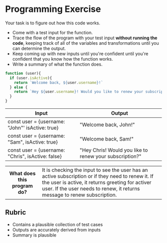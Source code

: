 # Programming Exercise

Your task is to figure out how this code works.

* Come with a test input for the function.
* Trace the flow of the program with your test input **without running the code**, keeping track of all of the variables and transformations until you can determine the output.
* Keep coming up with new inputs until you're confident until you're confident that you know how the function works.
* Write a summary of what the function does.

```js
function (user){
  if (user.isActive){
    return `Welcome back, ${user.username}!`
  } else {
    return `Hey ${user.username}! Would you like to renew your subscription?`
  }
}
```

| Input | Output |
| ----- | ------ |
| const user = {username: "John"' isActive: true}  | "Welcome back, John!"| 
| const user = {username: "Sam", isActive: true}   | "Welcome back, Sam!"| 
| const user = {username: "Chris", isActive: false} | "Hey Chris! Would you like to renew your subscription?" | 

<table>
  <tr>
    <th>What does this program do?</th>
    <td>It is checking the input to see the user has an active subscription or if they need to renew it. If the user is active, it returns greeting for activer user. If the user needs to renew, it returns message to renew subscription. </td>
  </tr>
</table>

## Rubric

* Contains a plausible collection of test cases
* Outputs are accurately derived from inputs
* Summary is plausible
